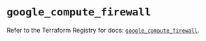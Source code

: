 # `google_compute_firewall`

Refer to the Terraform Registry for docs: [`google_compute_firewall`](https://registry.terraform.io/providers/hashicorp/google-beta/5.37.0/docs/resources/google_compute_firewall).
